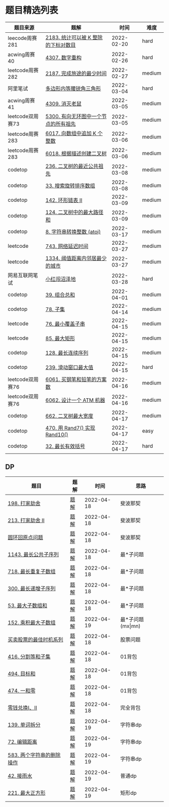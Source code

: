 # 题目精选列表

|  题目来源   | 题解  | 时间 | 难度 |
|  ----  | ----  | ---- |  ----  |
| leecode周赛281 | [2183. 统计可以被 K 整除的下标对数目](test/统计可以被K整除的下标对数目) | 2022-02-20 | hard |
| acwing周赛40 | [4307. 数字重构](test/数字重构) | 2022-02-26 | hard |
| leetcode周赛282 | [2187. 完成旅途的最少时间](test/完成旅途的最少时间) | 2022-02-27 | medium |
| 阿里笔试  | [多边形内等腰锐角三角形](test/多边形内等腰锐角三角形) | 2022-03-04 | hard |
| acwing周赛41  | [4309. 消灭老鼠](test/消灭老鼠) | 2022-03-05 | medium |
| leetcode双周赛73 | [5300. 有向无环图中一个节点的所有祖先](test/有向无环图中一个节点的所有祖先) | 2022-03-05 | medium |
| leetcode周赛283 | [6017. 向数组中追加 K 个整数](test/向数组中追加K个整数)  | 2022-03-06 | medium |
| leetcode周赛283 | [6018. 根据描述创建二叉树](test/根据描述创建二叉树) | 2022-03-06 | medium |
| codetop | [236. 二叉树的最近公共祖先](https://leetcode-cn.com/problems/lowest-common-ancestor-of-a-binary-tree) | 2022-03-08 | medium |
| codetop | [33. 搜索旋转排序数组](https://leetcode-cn.com/problems/search-in-rotated-sorted-array/) | 2022-03-08 | medium |
| codetop | [142. 环形链表 II](https://leetcode-cn.com/problems/linked-list-cycle-ii/) | 2022-03-09 | medium |
| codetop | [124. 二叉树中的最大路径和](https://leetcode-cn.com/problems/binary-tree-maximum-path-sum/) | 2022-03-09 | medium |
| codetop | [8. 字符串转换整数 (atoi)](https://leetcode-cn.com/problems/string-to-integer-atoi/) | 2022-03-17 | medium |
| leetcode | [743. 网络延迟时间](https://leetcode-cn.com/problems/network-delay-time/) | 2022-03-27 | medium |
| leetcode | [1334. 阈值距离内邻居最少的城市](https://leetcode-cn.com/problems/find-the-city-with-the-smallest-number-of-neighbors-at-a-threshold-distance/) | 2022-03-27 | medium |
| 网易互联网笔试 | [小红闯沼泽地](test/小红闯沼泽地) | 2022-03-28 | hard |
| codetop | [39. 组合总和](https://leetcode-cn.com/problems/combination-sum/) | 2022-04-01 | medium |
| codetop | [78. 子集](https://leetcode-cn.com/problems/subsets/) | 2022-04-14 | medium |
| leetcode | [76. 最小覆盖子串](https://leetcode-cn.com/problems/minimum-window-substring/) | 2022-04-15 | medium |
| leetcode | [85. 最大矩形](https://leetcode-cn.com/problems/maximal-rectangle/) | 2022-04-15 | medium |
| codetop | [128. 最长连续序列](https://leetcode-cn.com/problems/longest-consecutive-sequence/) | 2022-04-15 | medium |
| codetop | [239. 滑动窗口最大值](https://leetcode-cn.com/problems/sliding-window-maximum/) | 2022-04-15 | hard |
| leetcode双周赛76 | [6061. 买钢笔和铅笔的方案数](https://leetcode-cn.com/problems/number-of-ways-to-buy-pens-and-pencils/) | 2022-04-16 | medium |
| leetcode双周赛76 | [6062. 设计一个 ATM 机器](https://leetcode-cn.com/problems/design-an-atm-machine/) | 2022-04-16 | medium |
| codetop | [662. 二叉树最大宽度](https://leetcode-cn.com/problems/maximum-width-of-binary-tree/) | 2022-04-17 | medium |
| codetop | [470. 用 Rand7() 实现 Rand10()](https://leetcode-cn.com/problems/implement-rand10-using-rand7/) | 2022-04-17 | easy |
| codetop | [32. 最长有效括号](https://leetcode-cn.com/problems/longest-valid-parentheses/) | 2022-04-17 | hard |





## DP

| 题目                                                         | 题解                                                        | 时间       | 思路              |
| ------------------------------------------------------------ | ----------------------------------------------------------- | ---------- | ----------------- |
| [198. 打家劫舍](https://leetcode-cn.com/problems/house-robber/) | [题解](dp/打家劫舍)                                         | 2022-04-18 | 斐波那契          |
| [213. 打家劫舍 II](https://leetcode-cn.com/problems/house-robber-ii/) | [题解](dp/打家劫舍)                                         | 2022-04-18 | 斐波那契          |
| [圆环回原点问题](https://mp.weixin.qq.com/s/NZPaFsFrTybO3K3s7p7EVg) | [题解]((https://mp.weixin.qq.com/s/NZPaFsFrTybO3K3s7p7EVg)) | 2022-04-18 | 斐波那契          |
| [1143. 最长公共子序列](https://leetcode-cn.com/problems/longest-common-subsequence/) | [题解](dp/最长公共子序列)                                   | 2022-04-18 | 最*子问题         |
| [718. 最长重复子数组](https://leetcode-cn.com/problems/maximum-length-of-repeated-subarray/) | [题解](dp/最长重复子数组)                                   | 2022-04-18 | 最*子问题         |
| [300. 最长递增子序列](https://leetcode-cn.com/problems/longest-increasing-subsequence/) | [题解](dp/最长递增子序列)                                   | 2022-04-18 | 最*子问题         |
| [53. 最大子数组和](https://leetcode-cn.com/problems/maximum-subarray/) | [题解](dp/最大子数组和)                                     | 2022-04-18 | 最*子问题         |
| [152. 乘积最大子数组](https://leetcode-cn.com/problems/maximum-product-subarray/) | [题解](dp/乘积最大子数字)                                   | 2022-04-19 | 最*子问题(mx\|mn) |
| [买卖股票的最佳时机系列](https://leetcode-cn.com/problems/best-time-to-buy-and-sell-stock) | [题解](dp/买卖股票的最佳时机)                               | 2022-04-18 | 股票问题          |
| [416. 分割等和子集](https://leetcode-cn.com/problems/partition-equal-subset-sum/) | [题解](dp/分割等和子集)                                     | 2022-04-18 | 01背包            |
| [494. 目标和](https://leetcode-cn.com/problems/target-sum/)  | [题解](dp/目标和)                                           | 2022-04-18 | 01背包            |
| [474. 一和零](https://leetcode-cn.com/problems/ones-and-zeroes/) | [题解](dp/一和零)                                           | 2022-04-18 | 01背包            |
| [零钱兑换I、II](https://leetcode-cn.com/problems/coin-change/) | [题解](dp/零钱兑换)                                         | 2022-04-18 | 完全背包          |
| [139. 单词拆分](https://leetcode-cn.com/problems/word-break/) | [题解](dp/单词拆分)                                         | 2022-04-19 | 字符串dp          |
| [72. 编辑距离](https://leetcode-cn.com/problems/edit-distance/) | [题解](dp/编辑距离)                                         | 2022-04-19 | 字符串dp          |
| [583. 两个字符串的删除操作](https://leetcode-cn.com/problems/delete-operation-for-two-strings/) | [题解](dp/两个字符串的删除操作)                             | 2022-04-19 | 字符串dp          |
| [42. 接雨水](https://leetcode-cn.com/problems/trapping-rain-water/) | [题解](dp/接雨水)                                           | 2022-04-19 | 普通dp            |
| [221. 最大正方形](https://leetcode-cn.com/problems/maximal-square/) | [题解](dp/最大正方形)                                       | 2022-04-19 | 矩形dp            |
